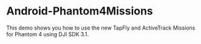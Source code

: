 # Android-Phantom4Missions
This demo shows you how to use the new TapFly and ActiveTrack Missions for Phantom 4 using DJI SDK 3.1.
